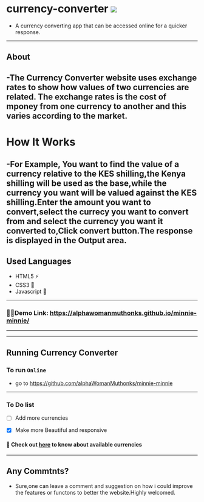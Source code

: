 # currency-converter <img src="../images/bg.jpg"  >
- A currency converting app that can be accessed online for a quicker response.
---
## About
-The Currency Converter website uses exchange rates to show how values of two currencies are related.
 The exchange rates is the cost of mponey from one currency to another and this varies according to the market.
---
# How It Works
-For Example, You want to find the value of a currency relative to the KES shilling,the Kenya shilling will be used as the base,while the currency you want will be valued against the KES shilling.Enter the amount you want to convert,select the currecy you want to convert from and select the currency you want it converted to,Click convert button.The response is displayed in the Output area.
---

## Used Languages
- HTML5 ⚡
- CSS3 🌠
- Javascript 🌟
---
### 🔗🔗Demo Link: https://alphawomanmuthonks.github.io/minnie-minnie/
---

---
## Running Currency Converter
### To run `Online`
- go to https://github.com/alphaWomanMuthonks/minnie-minnie

---
### To Do list
- [ ] Add more currencies
- [x] Make more Beautiful and responsive


#### 🤑 Check out [here](https://github.com/RedEdge967/currency-converter/blob/master/available-currencies.md) to know about available currencies
---
## Any Commtnts?
- Sure,one can leave a comment and suggestion on how i could improve the features or functons to better the website.Highly welcomed.